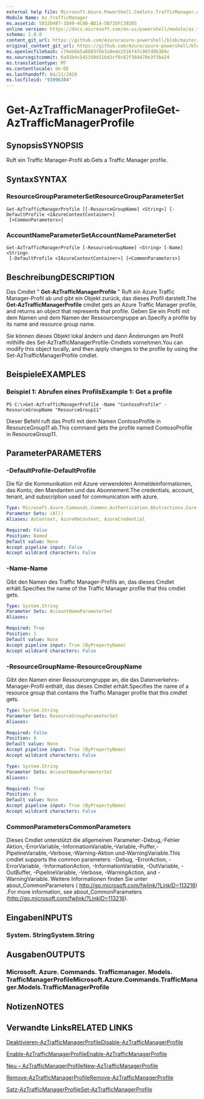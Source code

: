 ```yaml
---
external help file: Microsoft.Azure.PowerShell.Cmdlets.TrafficManager.dll-Help.xml
Module Name: Az.TrafficManager
ms.assetid: 5032D487-3849-4C80-BD14-5B735FC39285
online version: https://docs.microsoft.com/en-us/powershell/module/az.trafficmanager/get-aztrafficmanagerprofile
schema: 2.0.0
content_git_url: https://github.com/Azure/azure-powershell/blob/master/src/TrafficManager/TrafficManager/help/Get-AzTrafficManagerProfile.md
original_content_git_url: https://github.com/Azure/azure-powershell/blob/master/src/TrafficManager/TrafficManager/help/Get-AzTrafficManagerProfile.md
ms.openlocfilehash: c79eb6b5a8883f6b3a9ede2316f47c98fd9b389c
ms.sourcegitcommit: 6a91b4c545350d316d3cf8c62f384478e3f3ba24
ms.translationtype: MT
ms.contentlocale: de-DE
ms.lasthandoff: 04/21/2020
ms.locfileid: "93996384"
---
```

# <span data-ttu-id="82ca6-101">Get-AzTrafficManagerProfile</span><span class="sxs-lookup"><span data-stu-id="82ca6-101">Get-AzTrafficManagerProfile</span></span>

## <span data-ttu-id="82ca6-102">Synopsis</span><span class="sxs-lookup"><span data-stu-id="82ca6-102">SYNOPSIS</span></span>
<span data-ttu-id="82ca6-103">Ruft ein Traffic Manager-Profil ab.</span><span class="sxs-lookup"><span data-stu-id="82ca6-103">Gets a Traffic Manager profile.</span></span>

## <span data-ttu-id="82ca6-104">Syntax</span><span class="sxs-lookup"><span data-stu-id="82ca6-104">SYNTAX</span></span>

### <span data-ttu-id="82ca6-105">ResourceGroupParameterSet</span><span class="sxs-lookup"><span data-stu-id="82ca6-105">ResourceGroupParameterSet</span></span>
```
Get-AzTrafficManagerProfile [[-ResourceGroupName] <String>] [-DefaultProfile <IAzureContextContainer>]
 [<CommonParameters>]
```

### <span data-ttu-id="82ca6-106">AccountNameParameterSet</span><span class="sxs-lookup"><span data-stu-id="82ca6-106">AccountNameParameterSet</span></span>
```
Get-AzTrafficManagerProfile [-ResourceGroupName] <String> [-Name] <String>
 [-DefaultProfile <IAzureContextContainer>] [<CommonParameters>]
```

## <span data-ttu-id="82ca6-107">Beschreibung</span><span class="sxs-lookup"><span data-stu-id="82ca6-107">DESCRIPTION</span></span>
<span data-ttu-id="82ca6-108">Das Cmdlet " **Get-AzTrafficManagerProfile** " Ruft ein Azure Traffic Manager-Profil ab und gibt ein Objekt zurück, das dieses Profil darstellt.</span><span class="sxs-lookup"><span data-stu-id="82ca6-108">The **Get-AzTrafficManagerProfile** cmdlet gets an Azure Traffic Manager profile, and returns an object that represents that profile.</span></span>
<span data-ttu-id="82ca6-109">Geben Sie ein Profil mit dem Namen und dem Namen der Ressourcengruppe an.</span><span class="sxs-lookup"><span data-stu-id="82ca6-109">Specify a profile by its name and resource group name.</span></span>

<span data-ttu-id="82ca6-110">Sie können dieses Objekt lokal ändern und dann Änderungen am Profil mithilfe des Set-AzTrafficManagerProfile-Cmdlets vornehmen.</span><span class="sxs-lookup"><span data-stu-id="82ca6-110">You can modify this object locally, and then apply changes to the profile by using the Set-AzTrafficManagerProfile cmdlet.</span></span>

## <span data-ttu-id="82ca6-111">Beispiele</span><span class="sxs-lookup"><span data-stu-id="82ca6-111">EXAMPLES</span></span>

### <span data-ttu-id="82ca6-112">Beispiel 1: Abrufen eines Profils</span><span class="sxs-lookup"><span data-stu-id="82ca6-112">Example 1: Get a profile</span></span>
```
PS C:\>Get-AzTrafficManagerProfile -Name "ContosoProfile" -ResourceGroupName "ResourceGroup11"
```

<span data-ttu-id="82ca6-113">Dieser Befehl ruft das Profil mit dem Namen ContosoProfile in ResourceGroup11 ab.</span><span class="sxs-lookup"><span data-stu-id="82ca6-113">This command gets the profile named ContosoProfile in ResourceGroup11.</span></span>

## <span data-ttu-id="82ca6-114">Parameter</span><span class="sxs-lookup"><span data-stu-id="82ca6-114">PARAMETERS</span></span>

### <span data-ttu-id="82ca6-115">-DefaultProfile</span><span class="sxs-lookup"><span data-stu-id="82ca6-115">-DefaultProfile</span></span>
<span data-ttu-id="82ca6-116">Die für die Kommunikation mit Azure verwendeten Anmeldeinformationen, das Konto, den Mandanten und das Abonnement.</span><span class="sxs-lookup"><span data-stu-id="82ca6-116">The credentials, account, tenant, and subscription used for communication with azure.</span></span>

```yaml
Type: Microsoft.Azure.Commands.Common.Authentication.Abstractions.Core.IAzureContextContainer
Parameter Sets: (All)
Aliases: AzContext, AzureRmContext, AzureCredential

Required: False
Position: Named
Default value: None
Accept pipeline input: False
Accept wildcard characters: False
```

### <span data-ttu-id="82ca6-117">-Name</span><span class="sxs-lookup"><span data-stu-id="82ca6-117">-Name</span></span>
<span data-ttu-id="82ca6-118">Gibt den Namen des Traffic Manager-Profils an, das dieses Cmdlet erhält.</span><span class="sxs-lookup"><span data-stu-id="82ca6-118">Specifies the name of the Traffic Manager profile that this cmdlet gets.</span></span>

```yaml
Type: System.String
Parameter Sets: AccountNameParameterSet
Aliases:

Required: True
Position: 1
Default value: None
Accept pipeline input: True (ByPropertyName)
Accept wildcard characters: False
```

### <span data-ttu-id="82ca6-119">-ResourceGroupName</span><span class="sxs-lookup"><span data-stu-id="82ca6-119">-ResourceGroupName</span></span>
<span data-ttu-id="82ca6-120">Gibt den Namen einer Ressourcengruppe an, die das Datenverkehrs-Manager-Profil enthält, das dieses Cmdlet erhält.</span><span class="sxs-lookup"><span data-stu-id="82ca6-120">Specifies the name of a resource group that contains the Traffic Manager profile that this cmdlet gets.</span></span>

```yaml
Type: System.String
Parameter Sets: ResourceGroupParameterSet
Aliases:

Required: False
Position: 0
Default value: None
Accept pipeline input: True (ByPropertyName)
Accept wildcard characters: False
```

```yaml
Type: System.String
Parameter Sets: AccountNameParameterSet
Aliases:

Required: True
Position: 0
Default value: None
Accept pipeline input: True (ByPropertyName)
Accept wildcard characters: False
```

### <span data-ttu-id="82ca6-121">CommonParameters</span><span class="sxs-lookup"><span data-stu-id="82ca6-121">CommonParameters</span></span>
<span data-ttu-id="82ca6-122">Dieses Cmdlet unterstützt die allgemeinen Parameter:-Debug,-Fehler Aktion,-ErrorVariable,-InformationVariable,-Variable,-Puffer,-PipelineVariable,-Verbose,-Warning-Aktion und-WarningVariable.</span><span class="sxs-lookup"><span data-stu-id="82ca6-122">This cmdlet supports the common parameters: -Debug, -ErrorAction, -ErrorVariable, -InformationAction, -InformationVariable, -OutVariable, -OutBuffer, -PipelineVariable, -Verbose, -WarningAction, and -WarningVariable.</span></span> <span data-ttu-id="82ca6-123">Weitere Informationen finden Sie unter about_CommonParameters ( http://go.microsoft.com/fwlink/?LinkID=113216) .</span><span class="sxs-lookup"><span data-stu-id="82ca6-123">For more information, see about_CommonParameters (http://go.microsoft.com/fwlink/?LinkID=113216).</span></span>

## <span data-ttu-id="82ca6-124">Eingaben</span><span class="sxs-lookup"><span data-stu-id="82ca6-124">INPUTS</span></span>

### <span data-ttu-id="82ca6-125">System. String</span><span class="sxs-lookup"><span data-stu-id="82ca6-125">System.String</span></span>

## <span data-ttu-id="82ca6-126">Ausgaben</span><span class="sxs-lookup"><span data-stu-id="82ca6-126">OUTPUTS</span></span>

### <span data-ttu-id="82ca6-127">Microsoft. Azure. Commands. Trafficmanager. Models. TrafficManagerProfile</span><span class="sxs-lookup"><span data-stu-id="82ca6-127">Microsoft.Azure.Commands.TrafficManager.Models.TrafficManagerProfile</span></span>

## <span data-ttu-id="82ca6-128">Notizen</span><span class="sxs-lookup"><span data-stu-id="82ca6-128">NOTES</span></span>

## <span data-ttu-id="82ca6-129">Verwandte Links</span><span class="sxs-lookup"><span data-stu-id="82ca6-129">RELATED LINKS</span></span>

[<span data-ttu-id="82ca6-130">Deaktivieren-AzTrafficManagerProfile</span><span class="sxs-lookup"><span data-stu-id="82ca6-130">Disable-AzTrafficManagerProfile</span></span>](./Disable-AzTrafficManagerProfile.md)

[<span data-ttu-id="82ca6-131">Enable-AzTrafficManagerProfile</span><span class="sxs-lookup"><span data-stu-id="82ca6-131">Enable-AzTrafficManagerProfile</span></span>](./Enable-AzTrafficManagerProfile.md)

[<span data-ttu-id="82ca6-132">Neu – AzTrafficManagerProfile</span><span class="sxs-lookup"><span data-stu-id="82ca6-132">New-AzTrafficManagerProfile</span></span>](./New-AzTrafficManagerProfile.md)

[<span data-ttu-id="82ca6-133">Remove-AzTrafficManagerProfile</span><span class="sxs-lookup"><span data-stu-id="82ca6-133">Remove-AzTrafficManagerProfile</span></span>](./Remove-AzTrafficManagerProfile.md)

[<span data-ttu-id="82ca6-134">Satz-AzTrafficManagerProfile</span><span class="sxs-lookup"><span data-stu-id="82ca6-134">Set-AzTrafficManagerProfile</span></span>](./Set-AzTrafficManagerProfile.md)


